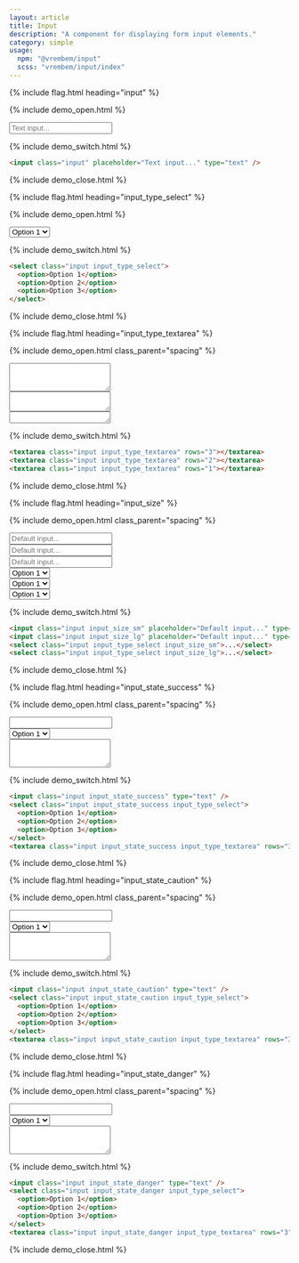 ```yaml
---
layout: article
title: Input
description: "A component for displaying form input elements."
category: simple
usage:
  npm: "@vrembem/input"
  scss: "vrembem/input/index"
---
```


{% include flag.html heading="input" %}

{% include demo_open.html %}

<input class="input" placeholder="Text input..." type="text" />

{% include demo_switch.html %}

```html
<input class="input" placeholder="Text input..." type="text" />
```
{% include demo_close.html %}

{% include flag.html heading="input_type_select" %}

{% include demo_open.html %}

<select class="input input_type_select">
  <option>Option 1</option>
  <option>Option 2</option>
  <option>Option 3</option>
</select>

{% include demo_switch.html %}

```html
<select class="input input_type_select">
  <option>Option 1</option>
  <option>Option 2</option>
  <option>Option 3</option>
</select>
```

{% include demo_close.html %}

{% include flag.html heading="input_type_textarea" %}

{% include demo_open.html class_parent="spacing" %}

<div>
  <textarea class="input input_type_textarea" rows="3"></textarea>
</div>

<div>
  <textarea class="input input_type_textarea" rows="2"></textarea>
</div>

<div>
  <textarea class="input input_type_textarea" rows="1"></textarea>
</div>

{% include demo_switch.html %}

```html
<textarea class="input input_type_textarea" rows="3"></textarea>
<textarea class="input input_type_textarea" rows="2"></textarea>
<textarea class="input input_type_textarea" rows="1"></textarea>
```

{% include demo_close.html %}

{% include flag.html heading="input_size" %}

{% include demo_open.html class_parent="spacing" %}

<div>
  <input class="input input_size_sm" placeholder="Default input..." type="text" />
</div>

<div>
  <input class="input" placeholder="Default input..." type="text" />
</div>

<div>
  <input class="input input_size_lg" placeholder="Default input..." type="text" />
</div>

<div>
  <select class="input input_type_select input_size_sm">
    <option>Option 1</option>
    <option>Option 2</option>
    <option>Option 3</option>
  </select>
</div>

<div>
  <select class="input input_type_select">
    <option>Option 1</option>
    <option>Option 2</option>
    <option>Option 3</option>
  </select>
</div>

<div>
  <select class="input input_type_select input_size_lg">
    <option>Option 1</option>
    <option>Option 2</option>
    <option>Option 3</option>
  </select>
</div>

{% include demo_switch.html %}

```html
<input class="input input_size_sm" placeholder="Default input..." type="text" />
<input class="input input_size_lg" placeholder="Default input..." type="text" />
<select class="input input_type_select input_size_sm">...</select>
<select class="input input_type_select input_size_lg">...</select>
```

{% include demo_close.html %}

{% include flag.html heading="input_state_success" %}

{% include demo_open.html class_parent="spacing" %}

<div>
  <input class="input input_state_success" type="text" />
</div>

<div>
  <select class="input input_state_success input_type_select">
    <option>Option 1</option>
    <option>Option 2</option>
    <option>Option 3</option>
  </select>
</div>

<div>
  <textarea class="input input_state_success input_type_textarea" rows="3"></textarea>
</div>

{% include demo_switch.html %}

```html
<input class="input input_state_success" type="text" />
<select class="input input_state_success input_type_select">
  <option>Option 1</option>
  <option>Option 2</option>
  <option>Option 3</option>
</select>
<textarea class="input input_state_success input_type_textarea" rows="3"></textarea>
```

{% include demo_close.html %}

{% include flag.html heading="input_state_caution" %}

{% include demo_open.html class_parent="spacing" %}

<div>
  <input class="input input_state_caution" type="text" />
</div>

<div>
  <select class="input input_state_caution input_type_select">
    <option>Option 1</option>
    <option>Option 2</option>
    <option>Option 3</option>
  </select>
</div>

<div>
  <textarea class="input input_state_caution input_type_textarea" rows="3"></textarea>
</div>

{% include demo_switch.html %}

```html
<input class="input input_state_caution" type="text" />
<select class="input input_state_caution input_type_select">
  <option>Option 1</option>
  <option>Option 2</option>
  <option>Option 3</option>
</select>
<textarea class="input input_state_caution input_type_textarea" rows="3"></textarea>
```

{% include demo_close.html %}

{% include flag.html heading="input_state_danger" %}

{% include demo_open.html class_parent="spacing" %}

<div>
  <input class="input input_state_danger" type="text" />
</div>

<div>
  <select class="input input_state_danger input_type_select">
    <option>Option 1</option>
    <option>Option 2</option>
    <option>Option 3</option>
  </select>
</div>

<div>
  <textarea class="input input_state_danger input_type_textarea" rows="3"></textarea>
</div>

{% include demo_switch.html %}

```html
<input class="input input_state_danger" type="text" />
<select class="input input_state_danger input_type_select">
  <option>Option 1</option>
  <option>Option 2</option>
  <option>Option 3</option>
</select>
<textarea class="input input_state_danger input_type_textarea" rows="3"></textarea>
```

{% include demo_close.html %}
